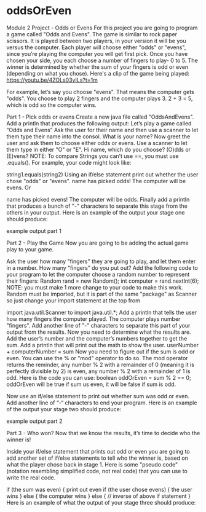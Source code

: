 # oddsOrEven
Module 2 Project - Odds or Evens
For this project you are going to program a game called "Odds and Evens". The game is similar to rock paper scissors. It is played between two players, in your version it will be you versus the computer. Each player will choose either "odds" or "evens", since you’re playing the computer you will get first pick. Once you have chosen your side, you each choose a number of fingers to play- 0 to 5. The winner is determined by whether the sum of your fingers is odd or even (depending on what you chose). Here's a clip of the game being played: https://youtu.be/4ZOLs03vILs?t=1m

For example, let’s say you choose "evens". That means the computer gets "odds". You choose to play 2 fingers and the computer plays 3. 2 + 3 = 5, which is odd so the computer wins.

Part 1 - Pick odds or evens
Create a new java file called "OddsAndEvens".
Add a println that produces the following output:
Let’s play a game called “Odds and Evens”
Ask the user for their name and then use a scanner to let them type their name into the consol.
What is your name?
Now greet the user and ask them to choose either odds or evens. Use a scanner to let them type in either "O" or "E".
Hi name, which do you choose? (O)dds or (E)vens?
NOTE: To compare Strings you can’t use ==, you must use .equals(). For example, your code might look like:

string1.equals(string2)
Using an if/else statement print out whether the user chose "odds" or "evens".
name has picked odds! The computer will be evens.
Or

name has picked evens! The computer will be odds.
Finally add a println that produces a bunch of "-" characters to separate this stage from the others in your output.
Here is an example of the output your stage one should produce:

example output part 1

Part 2 - Play the Game
Now you are going to be adding the actual game play to your game.

Ask the user how many "fingers" they are going to play, and let them enter in a number.
How many “fingers” do you put out?
Add the following code to your program to let the computer choose a random number to represent their fingers:
Random rand = new Random();
int computer = rand.nextInt(6);
NOTE: you must make 1 more change to your code to make this work. Random must be imported, but it is part of the same "package" as Scanner so just change your import statement at the top from

import java.util.Scanner to import java.util.*;
Add a println that tells the user how many fingers the computer played.
The computer plays number "fingers".
Add another line of "-" characters to separate this part of your output from the results.
Now you need to determine what the results are.
Add the user’s number and the computer’s numbers together to get the sum.
Add a println that will print out the math to show the user.
userNumber + computerNumber = sum
Now you need to figure out if the sum is odd or even. You can use the % or "mod" operator to do so. The mod operator returns the reminder, any number % 2 with a remainder of 0 (meaning it is perfectly divisible by 2) is even, any number % 2 with a remainder of 1 is odd. Here is the code you can use:
boolean oddOrEven = sum % 2 == 0;
oddOrEven will be true if sum us even, it will be false if sum is odd.

Now use an if/else statement to print out whether sum was odd or even.
Add another line of “-“ characters to end your program.
Here is an example of the output your stage two should produce:

example output part 2

Part 3 - Who won?
Now that we know the results, it’s time to decide who the winner is!

Inside your if/else statement that prints out odd or even you are going to add another set of if/else statements to tell who the winner is, based on what the player chose back in stage 1. Here is some "pseudo code" (notation resembling simplified code, not real code) that you can use to write the real code.

if (the sum was even) {
   print out even
   if (the user chose evens) {
      the user wins
   } else {
      the computer wins
} else {
   // inverse of above if statement
}
Here is an example of what the output of your stage three should produce:
